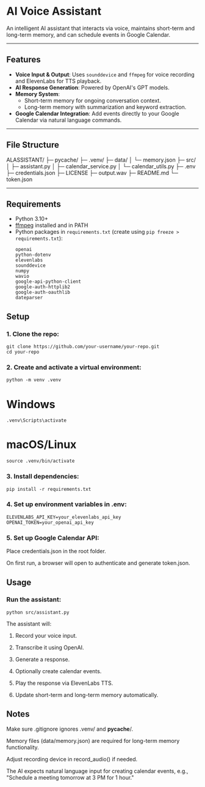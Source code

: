 # AI Voice Assistant

An intelligent AI assistant that interacts via voice, maintains short-term and long-term memory, and can schedule events in Google Calendar.

---

## Features

- **Voice Input & Output**: Uses `sounddevice` and `ffmpeg` for voice recording and ElevenLabs for TTS playback.
- **AI Response Generation**: Powered by OpenAI's GPT models.
- **Memory System**: 
  - Short-term memory for ongoing conversation context.
  - Long-term memory with summarization and keyword extraction.
- **Google Calendar Integration**: Add events directly to your Google Calendar via natural language commands.

---

## File Structure

ALASSISTANT/
├─ pycache/
├─ .venv/
├─ data/
│ └─ memory.json
├─ src/
│ ├─ assistant.py
│ ├─ calendar_service.py
│ └─ calendar_utils.py
├─ .env
├─ credentials.json
├─ LICENSE
├─ output.wav
├─ README.md
└─ token.json

---

## Requirements

- Python 3.10+
- [ffmpeg](https://ffmpeg.org/) installed and in PATH
- Python packages in `requirements.txt` (create using `pip freeze > requirements.txt`):
  ```text
  openai
  python-dotenv
  elevenlabs
  sounddevice
  numpy
  wavio
  google-api-python-client
  google-auth-httplib2
  google-auth-oauthlib
  dateparser
## Setup
### 1. Clone the repo:

    git clone https://github.com/your-username/your-repo.git
    cd your-repo

### 2. Create and activate a virtual environment:

    python -m venv .venv

# Windows
    .venv\Scripts\activate

# macOS/Linux
    source .venv/bin/activate

### 3. Install dependencies:

    pip install -r requirements.txt

### 4. Set up environment variables in .env:

    ELEVENLABS_API_KEY=your_elevenlabs_api_key
    OPENAI_TOKEN=your_openai_api_key

### 5. Set up Google Calendar API:

Place credentials.json in the root folder.

On first run, a browser will open to authenticate and generate token.json.

## Usage
### Run the assistant:
    python src/assistant.py

The assistant will:

1. Record your voice input.

2. Transcribe it using OpenAI.

3. Generate a response.

4. Optionally create calendar events.

5. Play the response via ElevenLabs TTS.

6. Update short-term and long-term memory automatically.

## Notes
Make sure .gitignore ignores .venv/ and __pycache__/.

Memory files (data/memory.json) are required for long-term memory functionality.

Adjust recording device in record_audio() if needed.

The AI expects natural language input for creating calendar events, e.g., "Schedule a meeting tomorrow at 3 PM for 1 hour."